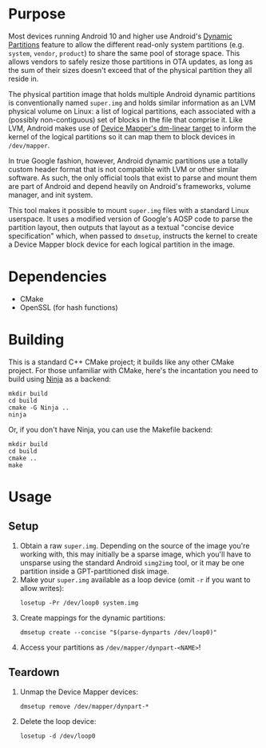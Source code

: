 Purpose
=======
Most devices running Android 10 and higher use Android's [Dynamic Partitions][1]
feature to allow the different read-only system partitions (e.g. `system`,
`vendor`, `product`) to share the same pool of storage space. This allows
vendors to safely resize those partitions in OTA updates, as long as the sum of
their sizes doesn't exceed that of the physical partition they all reside in.

The physical partition image that holds multiple Android dynamic partitions is
conventionally named `super.img` and holds similar information as an LVM
physical volume on Linux: a list of logical partitions, each associated with a
(possibly non-contiguous) set of blocks in the file that comprise it. Like LVM,
Android makes use of [Device Mapper's dm-linear target][2] to inform the
kernel of the logical partitions so it can map them to block devices in
`/dev/mapper`.

In true Google fashion, however, Android dynamic partitions use a totally custom
header format that is not compatible with LVM or other similar software. As
such, the only official tools that exist to parse and mount them are part of
Android and depend heavily on Android's frameworks, volume manager, and init
system.

This tool makes it possible to mount `super.img` files with a standard Linux
userspace. It uses a modified version of Google's AOSP code to parse the
partition layout, then outputs that layout as a textual "concise device
specification" which, when passed to `dmsetup`, instructs the kernel to create
a Device Mapper block device for each logical partition in the image.

[1]: https://source.android.com/devices/tech/ota/dynamic_partitions
[2]: https://www.kernel.org/doc/html/latest/admin-guide/device-mapper/linear.html

Dependencies
============
 - CMake
 - OpenSSL (for hash functions)

Building
========
This is a standard C++ CMake project; it builds like any other CMake project.
For those unfamiliar with CMake, here's the incantation you need to build using
[Ninja](https://ninja-build.org/) as a backend:
```
mkdir build
cd build
cmake -G Ninja ..
ninja
```

Or, if you don't have Ninja, you can use the Makefile backend:
```
mkdir build
cd build
cmake ..
make
```

Usage
=====

Setup
-----
 1. Obtain a raw `super.img`. Depending on the source of the image you're
    working with, this may initially be a sparse image, which you'll have to
    unsparse using the standard Android `simg2img` tool, or it may be one
    partition inside a GPT-partitioned disk image.
 2. Make your `super.img` available as a loop device (omit `-r` if you want to
    allow writes):
    ```
    losetup -Pr /dev/loop0 system.img
    ```
 3. Create mappings for the dynamic partitions:
    ```
    dmsetup create --concise "$(parse-dynparts /dev/loop0)"
    ```
 4. Access your partitions as `/dev/mapper/dynpart-<NAME>`!

Teardown
--------
 1. Unmap the Device Mapper devices:
    ```
    dmsetup remove /dev/mapper/dynpart-*
    ```
 2. Delete the loop device:
    ```
    losetup -d /dev/loop0
    ```
